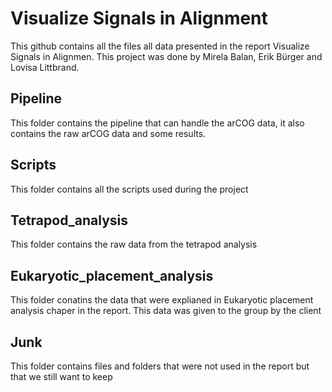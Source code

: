 # Visualize Signals in Alignment
This github contains all the files all data presented in the report Visualize Signals in Alignmen. This project was done by Mirela Balan, Erik Bürger and Lovisa Littbrand.

## Pipeline
This folder contains the pipeline that can handle the arCOG data, it also contains the raw arCOG data and some results.

## Scripts
This folder contains all the scripts used during the project

## Tetrapod_analysis
This folder contains the raw data from the tetrapod analysis

## Eukaryotic_placement_analysis
This folder conatins the data that were explianed in Eukaryotic placement analysis chaper in the report. This data was given to the group by the client

## Junk
This folder contains files and folders that were not used in the report but that we still want to keep
